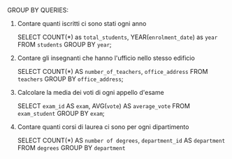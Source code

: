 GROUP BY QUERIES:

1.  Contare quanti iscritti ci sono stati ogni anno

    SELECT COUNT(\*) as `total_students`,
    YEAR(`enrolment_date`) as `year`
    FROM `students`
    GROUP BY `year`;

2.  Contare gli insegnanti che hanno l'ufficio nello stesso edificio

    SELECT COUNT(\*) AS `number_of_teachers`,
    `office_address`
    FROM `teachers`
    GROUP BY `office_address`;

3.  Calcolare la media dei voti di ogni appello d'esame

    SELECT `exam_id` AS `exam`,
    AVG(`vote`) AS `average_vote`
    FROM `exam_student`
    GROUP BY `exam`;

4.  Contare quanti corsi di laurea ci sono per ogni dipartimento

    SELECT COUNT(\*) AS `number of degrees`,
    `department_id` AS `department`
    FROM `degrees`
    GROUP BY `department`
